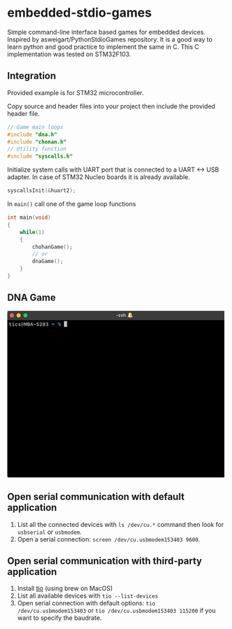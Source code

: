 # embedded-stdio-games
Simple command-line interface based games for embedded devices. Inspired by asweigart/PythonStdioGames repository. It is a good way to learn python and good practice to implement the same in C. This C implementation was tested on STM32F103.

## Integration
Provided example is for STM32 microcontroller.

Copy source and header files into your project then include the provided header file.
```c
// Game main loops
#include "dna.h"
#include "chonan.h"
// Utility function
#include "syscalls.h"
```

Initialize system calls with UART port that is connected to a UART <-> USB adapter. In case of STM32 Nucleo boards it is already available.
```c
syscallsInit(&huart2);
```

In `main()` call one of the game loop functions
```c
int main(void)
{
    while(1)
    {
        chohanGame();
        // or
        dnaGame();
    }
}
```

## DNA Game
![](dnagame.gif)

## Open serial communication with default application
1) List all the connected devices with `ls /dev/cu.*` command then look for `usbserial` or `usbmodem`.
2) Open a serial connection: `screen /dev/cu.usbmodem153403 9600`.

## Open serial communication with third-party application
1) Install [tio](https://github.com/tio/tio) (using brew on MacOS)
2) List all available devices with `tio --list-devices`
3) Open serial connection with default options: `tio /dev/cu.usbmodem153403` or `tio /dev/cu.usbmodem153403 115200` if you want to specify the baudrate.